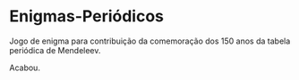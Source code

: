 # Enigmas-Periódicos
Jogo de enigma para contribuição da comemoração dos 150 anos da tabela periódica de Mendeleev.

Acabou.
